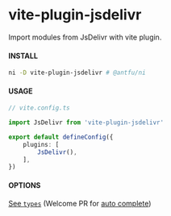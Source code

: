 # vite-plugin-jsdelivr

Import modules from JsDelivr with vite plugin.

#### INSTALL

```bash
ni -D vite-plugin-jsdelivr # @antfu/ni
```

#### USAGE

```ts
// vite.config.ts

import JsDelivr from 'vite-plugin-jsdelivr'

export default defineConfig({
    plugins: [
        JsDelivr(),
    ],
})
```

#### OPTIONS

[See `types`](./src/types.ts) (Welcome PR for [auto complete](./src/auto-complete.ts))